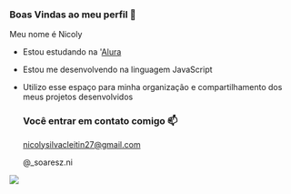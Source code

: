 ### Boas Vindas ao meu perfil 💙

Meu nome é Nicoly

- Estou estudando na '[Alura](www.alura.com.br)
- Estou me desenvolvendo na linguagem JavaScript
- Utilizo esse espaço para minha organização e compartilhamento dos meus projetos desenvolvidos

  ### Você entrar em contato comigo 📫

  nicolysilvacleitin27@gmail.com

   @_soaresz.ni
  
![](https://media1.tenor.com/m/ZB33BLSMgH8AAAAC/hande-balad%C4%B1n-hande-baladin.gif)
